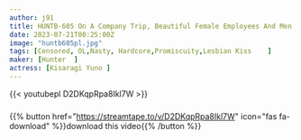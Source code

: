 ```yaml
---
author: j91
title: HUNTB-605 On A Company Trip, Beautiful Female Employees And Men Have A Big Orgy In My Dream King Game! I Was Able To Get Away From My Daily Life And Experience An Extremely Erotic Experience At A Hot Spring Inn! Arasa Female Employee…
date: 2023-07-21T00:25:00Z
image: "huntb605pl.jpg"
tags: [Censored, OL,Nasty, Hardcore,Promiscuity,Lesbian Kiss	]
maker: [Hunter  ]
actress: [Kisaragi Yuno ]
---
```



{{< youtubepl D2DKqpRpa8Ikl7W >}}
###

{{% button href="https://streamtape.to/v/D2DKqpRpa8Ikl7W" icon="fas fa-download" %}}download this video{{% /button %}}
